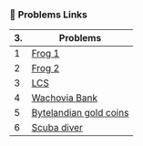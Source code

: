 ### 📌 **Problems Links**
| 3. | Problems |
|----|----------|
| 1 | [Frog 1](https://vjudge.net/contest/694272#problem/B) |
| 2 | [Frog 2](https://vjudge.net/contest/694272#problem/C) |
| 3 | [LCS](https://vjudge.net/contest/694272#problem/D) |
| 4 | [Wachovia Bank ](https://vjudge.net/contest/694272#problem/G)|
| 5 | [Bytelandian gold coins ](https://vjudge.net/contest/694272#problem/H)|
| 6 | [Scuba diver ](https://vjudge.net/contest/694272#problem/I)|
